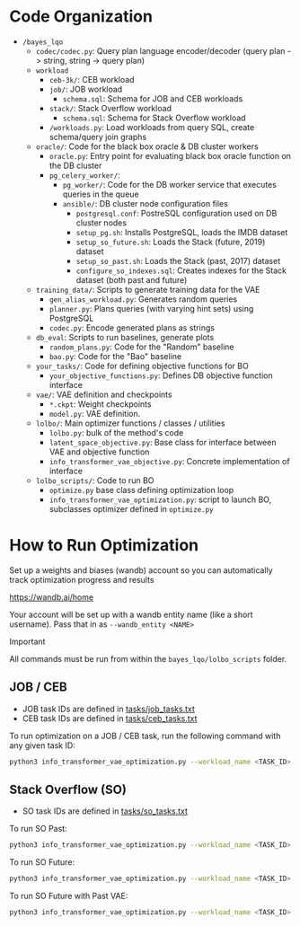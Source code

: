 # Code Organization

- `/bayes_lqo`
  - `codec/codec.py`: Query plan language encoder/decoder (query plan -> string, string -> query plan)
  - `workload`
    - `ceb-3k/`: CEB workload
    - `job/`: JOB workload
      - `schema.sql`: Schema for JOB and CEB workloads
    - `stack/`: Stack Overflow workload
      - `schema.sql`: Schema for Stack Overflow workload
    - `/workloads.py`: Load workloads from query SQL, create schema/query join graphs
  - `oracle/`: Code for the black box oracle & DB cluster workers
    - `oracle.py`: Entry point for evaluating black box oracle function on the DB cluster
    - `pg_celery_worker/`:
      - `pg_worker/`: Code for the DB worker service that executes queries in the queue
      - `ansible/`: DB cluster node configuration files
        - `postgresql.conf`: PostreSQL configuration used on DB cluster nodes
        - `setup_pg.sh`: Installs PostgreSQL, loads the IMDB dataset
        - `setup_so_future.sh`: Loads the Stack (future, 2019) dataset
        - `setup_so_past.sh`: Loads the Stack (past, 2017) dataset
        - `configure_so_indexes.sql`: Creates indexes for the Stack dataset (both past and future)
  - `training_data/`: Scripts to generate training data for the VAE
    - `gen_alias_workload.py`: Generates random queries
    - `planner.py`: Plans queries (with varying hint sets) using PostgreSQL
    - `codec.py`: Encode generated plans as strings
  - `db_eval`: Scripts to run baselines, generate plots
    - `random_plans.py`: Code for the "Random" baseline
    - `bao.py`: Code for the "Bao" baseline
  - `your_tasks/`: Code for defining objective functions for BO
    - `your_objective_functions.py`: Defines DB objective function interface
  - `vae/`: VAE definition and checkpoints
    - `*.ckpt`: Weight checkpoints
    - `model.py`: VAE definition.
  - `lolbo/`: Main optimizer functions / classes / utilities
    - `lolbo.py`: bulk of the method's code
    - `latent_space_objective.py`: Base class for interface between VAE and objective function
    - `info_transformer_vae_objective.py`: Concrete implementation of interface
  - `lolbo_scripts/`: Code to run BO
    - `optimize.py` base class defining optimization loop
    - `info_transformer_vae_optimization.py`: script to launch BO, subclasses optimizer defined in `optimize.py`

# How to Run Optimization

Set up a weights and biases (wandb) account so you can automatically track optimization progress and results

https://wandb.ai/home

Your account will be set up with a wandb entity name (like a short username). Pass that in as `--wandb_entity <NAME>`

> [!IMPORTANT]
> All commands must be run from within the `bayes_lqo/lolbo_scripts` folder.

## JOB / CEB

- JOB task IDs are defined in [tasks/job_tasks.txt](tasks/job_tasks.txt)
- CEB task IDs are defined in [tasks/ceb_tasks.txt](tasks/ceb_tasks.txt)

To run optimization on a JOB / CEB task, run the following command with any given task ID:

```Bash
python3 info_transformer_vae_optimization.py --workload_name <TASK_ID> --wandb_entity <NAME> - run_lolbo - done
```

## Stack Overflow (SO)

- SO task IDs are defined in [tasks/so_tasks.txt](tasks/so_tasks.txt)

To run SO Past:

```Bash
python3 info_transformer_vae_optimization.py --workload_name <TASK_ID> --wandb_entity <NAME> --so_future False - run_lolbo - done
```

To run SO Future:

```Bash
python3 info_transformer_vae_optimization.py --workload_name <TASK_ID> --wandb_entity <NAME> --so_future True --force_past_vae False - run_lolbo - done
```

To run SO Future with Past VAE:

```Bash
python3 info_transformer_vae_optimization.py --workload_name <TASK_ID> --wandb_entity <NAME> --so_future True --force_past_vae True - run_lolbo - done
```
